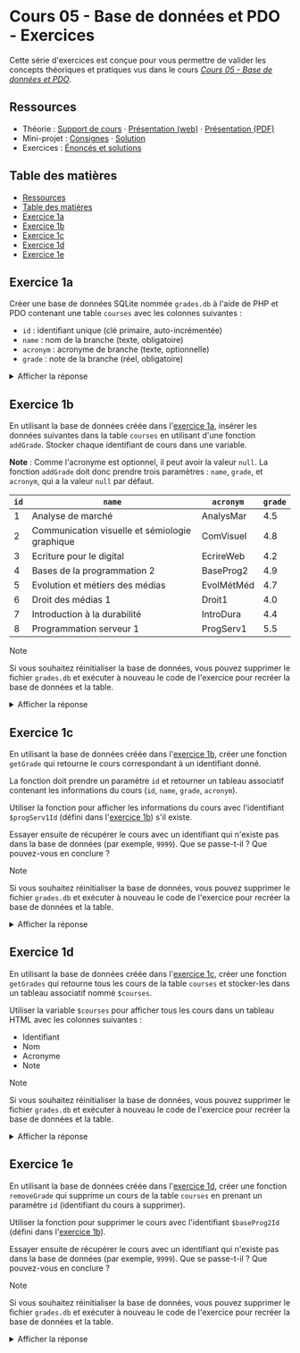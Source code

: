 # Cours 05 - Base de données et PDO - Exercices

Cette série d'exercices est conçue pour vous permettre de valider les concepts
théoriques et pratiques vus dans le cours
_[Cours 05 - Base de données et PDO](../01-theorie/README.md)_.

## Ressources

- Théorie : [Support de cours](../01-theorie/README.md) ·
  [Présentation (web)](https://heig-vd-progserv-course.github.io/heig-vd-progserv1-course/05-base-de-donnees-et-pdo/01-theorie/index.html)
  ·
  [Présentation (PDF)](https://heig-vd-progserv-course.github.io/heig-vd-progserv1-course/05-base-de-donnees-et-pdo/01-theorie/05-base-de-donnees-et-pdo-presentation.pdf)
- Mini-projet : [Consignes](../02-mini-project/README.md) ·
  [Solution](../02-mini-project/solution/)
- Exercices : [Énoncés et solutions](../03-exercices/README.md)

## Table des matières

- [Ressources](#ressources)
- [Table des matières](#table-des-matières)
- [Exercice 1a](#exercice-1a)
- [Exercice 1b](#exercice-1b)
- [Exercice 1c](#exercice-1c)
- [Exercice 1d](#exercice-1d)
- [Exercice 1e](#exercice-1e)

## Exercice 1a

Créer une base de données SQLite nommée `grades.db` à l'aide de PHP et PDO
contenant une table `courses` avec les colonnes suivantes :

- `id` : identifiant unique (clé primaire, auto-incrémentée)
- `name` : nom de la branche (texte, obligatoire)
- `acronym` : acronyme de branche (texte, optionnelle)
- `grade` : note de la branche (réel, obligatoire)

<details>
<summary>Afficher la réponse</summary>

```php
<?php
// Chemin vers le fichier de base de données SQLite
const DATABASE_FILE = './grades.db';

// Création d'une instance de PDO pour se connecter à la base de données
$pdo = new PDO("sqlite:" . DATABASE_FILE);

// On définit la requête SQL pour créer la table `courses` si elle n'existe pas déjà
$sql = "CREATE TABLE IF NOT EXISTS courses (
    id INTEGER PRIMARY KEY AUTOINCREMENT,
    name TEXT NOT NULL,
    acronym TEXT,
    grade FLOAT NOT NULL
);";

// On exécute la requête SQL pour créer la table
$pdo->exec($sql);
```

</details>

## Exercice 1b

En utilisant la base de données créée dans l'[exercice 1a](#exercice-1a),
insérer les données suivantes dans la table `courses` en utilisant d'une
fonction `addGrade`. Stocker chaque identifiant de cours dans une variable.

**Note** : Comme l'acronyme est optionnel, il peut avoir la valeur `null`. La
fonction `addGrade` doit donc prendre trois paramètres : `name`, `grade`, et
`acronym`, qui a la valeur `null` par défaut.

| `id` | `name`                                         | `acronym`  | `grade` |
| ---- | ---------------------------------------------- | ---------- | ------- |
| 1    | Analyse de marché                              | AnalysMar  | 4.5     |
| 2    | Communication visuelle et sémiologie graphique | ComVisuel  | 4.8     |
| 3    | Ecriture pour le digital                       | EcrireWeb  | 4.2     |
| 4    | Bases de la programmation 2                    | BaseProg2  | 4.9     |
| 5    | Evolution et métiers des médias                | EvolMétMéd | 4.7     |
| 6    | Droit des médias 1                             | Droit1     | 4.0     |
| 7    | Introduction à la durabilité                   | IntroDura  | 4.4     |
| 8    | Programmation serveur 1                        | ProgServ1  | 5.5     |

> [!NOTE]
>
> Si vous souhaitez réinitialiser la base de données, vous pouvez supprimer le
> fichier `grades.db` et exécuter à nouveau le code de l'exercice pour recréer
> la base de données et la table.

<details>
<summary>Afficher la réponse</summary>

```php
<?php

// Fonction pour ajouter une note dans la table `courses`
// Comme l'acronyme est facultatif, on lui donne une valeur par défaut `null`.
function addGrade($name, $grade, $acronym = null) {
    global $pdo;

    // On définit la requête SQL pour ajouter un cours
    $sql = "INSERT INTO courses (
        name,
        acronym,
        grade
    ) VALUES (
        '$name',
        '$acronym',
        '$grade'
    )";

    // On exécute la requête SQL pour ajouter un cours
    $pdo->exec($sql);

    // On récupère l'identifiant du cours ajouté
    $courseId = $pdo->lastInsertId();

    // On retourne l'identifiant du cours ajouté.
    return $courseId;
}

$analysMarId = addGrade('Analyse de marché', 4.5, 'AnalysMar');
$comVisuelId = addGrade('Communication visuelle et sémiologie graphique', 4.8, 'ComVisuel');
$ecrireWebId = addGrade('Ecriture pour le digital', 4.2, 'EcrireWeb');
$baseProg2Id = addGrade('Bases de la programmation 2', 4.9, 'BaseProg2');
$evolMétMédId = addGrade('Evolution et métiers des médias', 4.7, 'EvolMétMéd');
$droit1Id = addGrade('Droit des médias 1', 4.0, 'Droit1');
$introDuraId = addGrade('Introduction à la durabilité', 4.4, 'IntroDura');
$progServ1Id = addGrade('Programmation serveur 1', 5.5, 'ProgServ1');
```

</details>

## Exercice 1c

En utilisant la base de données créée dans l'[exercice 1b](#exercice-1b), créer
une fonction `getGrade` qui retourne le cours correspondant à un identifiant
donné.

La fonction doit prendre un paramètre `id` et retourner un tableau associatif
contenant les informations du cours (`id`, `name`, `grade`, `acronym`).

Utiliser la fonction pour afficher les informations du cours avec l'identifiant
`$progServ1Id` (défini dans l'[exercice 1b](#exercice-1b)) s'il existe.

Essayer ensuite de récupérer le cours avec un identifiant qui n'existe pas dans
la base de données (par exemple, `9999`). Que se passe-t-il ? Que pouvez-vous en
conclure ?

> [!NOTE]
>
> Si vous souhaitez réinitialiser la base de données, vous pouvez supprimer le
> fichier `grades.db` et exécuter à nouveau le code de l'exercice pour recréer
> la base de données et la table.

<details>
<summary>Afficher la réponse</summary>

```php
// Fonction pour récupérer un cours par son identifiant
function getGrade($id) {
    global $pdo;

    // On définit la requête SQL pour récupérer un cours par son identifiant
    $sql = "SELECT * FROM courses WHERE id = $id";

    // On récupère le cours correspondant à l'identifiant
    $course = $pdo->query($sql);

    // On transforme le résultat en un tableau associatif
    $course = $course->fetch();

    // On retourne le cours
    return $course;
}

$progServ1 = getGrade($progServ1Id);

if ($progServ1) {
  // On affiche le cours récupéré
  echo "<h1>Informations sur le cours</h1>";
  echo "<p><strong>Identifiant</strong> : " . $progServ1['id'] . "</p>";
  echo "<p><strong>Nom</strong> : " . $progServ1['name'] . "</p>";
  echo "<p><strong>Acronyme</strong> : " . $progServ1['acronym'] . "</p>";
  echo "<p><strong>Note</strong> : " . $progServ1['grade'] . "</p>";
}

// On essaie de récupérer un cours avec un identifiant qui n'existe pas
$courseNotFound = getGrade(9999);

if (!$courseNotFound) {
  echo "<p>Aucun cours trouvé avec cet identifiant.</p>";
} else {
  echo "<h1>Informations sur le cours</h1>";
  echo "<p><strong>Identifiant</strong> : " . $courseNotFound['id'] . "</p>";
  echo "<p><strong>Nom</strong> : " . $courseNotFound['name'] . "</p>";
  echo "<p><strong>Acronyme</strong> : " . $courseNotFound['acronym'] . "</p>";
  echo "<p><strong>Note</strong> : " . $courseNotFound['grade'] . "</p>";
}
```

Lorsque nous récupérons un cours avec un identifiant qui n'existe pas, la
fonction `getGrade` retourne `false`.

Cela signifie que la requête SQL n'a pas trouvé de résultat correspondant à
l'identifiant donné.

Nous pouvons en déduire que la base de données fonctionne correctement et que la
requête SQL a été exécutée avec succès, mais qu'il n'y a pas de cours
correspondant à l'identifiant fourni.

Cela nous permet de gérer les erreurs de manière appropriée dans notre
application.

</details>

## Exercice 1d

En utilisant la base de données créée dans l'[exercice 1c](#exercice-1c), créer
une fonction `getGrades` qui retourne tous les cours de la table `courses` et
stocker-les dans un tableau associatif nommé `$courses`.

Utiliser la variable `$courses` pour afficher tous les cours dans un tableau
HTML avec les colonnes suivantes :

- Identifiant
- Nom
- Acronyme
- Note

> [!NOTE]
>
> Si vous souhaitez réinitialiser la base de données, vous pouvez supprimer le
> fichier `grades.db` et exécuter à nouveau le code de l'exercice pour recréer
> la base de données et la table.

<details>
<summary>Afficher la réponse</summary>

```php
function getGrades() {
    global $pdo;

    // On définit la requête SQL pour récupérer tous les cours
    $sql = "SELECT * FROM courses";

    // On récupère tous les cours
    $courses = $pdo->query($sql);

    // On transforme le résultat en un tableau associatif
    $courses = $courses->fetchAll();

    // On retourne les cours
    return $courses;
}

$grades = getGrades();

// On affiche tous les cours dans un tableau HTML
?>

<h1>Liste des cours</h1>
<table>
    <tr>
        <th>Identifiant</th>
        <th>Nom</th>
        <th>Acronyme</th>
        <th>Note</th>
    </tr>

    <?php foreach ($grades as $grade): ?>
        <tr>
            <td><?php echo $grade['id']; ?></td>
            <td><?php echo $grade['name']; ?></td>
            <td><?php echo $grade['acronym']; ?></td>
            <td><?php echo $grade['grade']; ?></td>
        </tr>
    <?php endforeach; ?>
</table>
```

</details>

## Exercice 1e

En utilisant la base de données créée dans l'[exercice 1d](#exercice-1d), créer
une fonction `removeGrade` qui supprime un cours de la table `courses` en
prenant un paramètre `id` (identifiant du cours à supprimer).

Utiliser la fonction pour supprimer le cours avec l'identifiant `$baseProg2Id`
(défini dans l'[exercice 1b](#exercice-1b)).

Essayer ensuite de récupérer le cours avec un identifiant qui n'existe pas dans
la base de données (par exemple, `9999`). Que se passe-t-il ? Que pouvez-vous en
conclure ?

> [!NOTE]
>
> Si vous souhaitez réinitialiser la base de données, vous pouvez supprimer le
> fichier `grades.db` et exécuter à nouveau le code de l'exercice pour recréer
> la base de données et la table.

<details>
<summary>Afficher la réponse</summary>

```php
<?php
// Fonction pour supprimer un cours par son identifiant
function removeGrade($id) {
    global $pdo;

    // On définit la requête SQL pour supprimer un cours par son identifiant
    $sql = "DELETE FROM courses WHERE id = '$id'";

    // On exécute la requête SQL pour supprimer le cours
    return $pdo->exec($sql);
}

// On supprime le cours avec l'identifiant `$baseProg2Id`
$numberOfAffectedRows = removeGrade($baseProg2Id);

if ($numberOfAffectedRows == 1) {
    echo "<p>Le cours avec l'identifiant $baseProg2Id a été supprimé avec succès.</p>";
} else {
    echo "<p>Erreur lors de la suppression du cours avec l'identifiant $baseProg2Id.</p>";
}

// On essaie de supprimer un cours avec un identifiant qui n'existe pas
$numberOfAffectedRows = removeGrade(9999);

if ($numberOfAffectedRows == 1) {
    echo "<p>Le cours avec l'identifiant 9999 a été supprimé avec succès.</p>";
} else {
    echo "<p>Aucun cours trouvé avec cet identifiant (9999).</p>";
}
```

Comme la méthode `exec` retourne le nombre de lignes affectées par la requête
SQL, nous pouvons savoir si la suppression a réussi ou non.

Si l'identifiant n'existe pas, la fonction retourne 0, car aucun enregistrement
n'a été supprimé (la méthode `exec` retourne le nombre de lignes affectées).

Si l'identifiant existe, la fonction retourne le nombre de lignes supprimées (en
l’occurrence, 1 enregistrement).

Cela nous permet de savoir si la suppression a réussi ou non.

</details>
